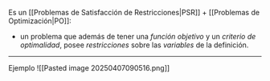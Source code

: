 Es un [[Problemas de Satisfacción de Restricciones|PSR]] + [[Problemas de Optimización|PO]]: 
- un problema que además de tener una *función objetivo* y un *criterio de optimalidad*, posee *restricciones* sobre las *variables* de la definición.
***
Ejemplo
![[Pasted image 20250407090516.png]]